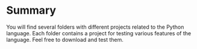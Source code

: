 # Summary
You will find several folders with different projects related to the Python language. Each folder contains a project for testing various features of the language. Feel free to download and test them.